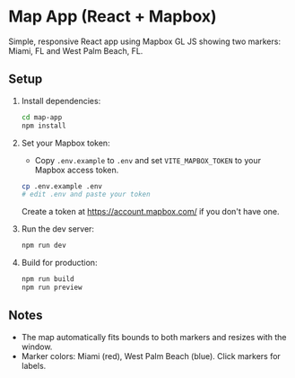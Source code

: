 # Map App (React + Mapbox)

Simple, responsive React app using Mapbox GL JS showing two markers: Miami, FL and West Palm Beach, FL.

## Setup

1. Install dependencies:

   ```bash
   cd map-app
   npm install
   ```

2. Set your Mapbox token:

   - Copy `.env.example` to `.env` and set `VITE_MAPBOX_TOKEN` to your Mapbox access token.

   ```bash
   cp .env.example .env
   # edit .env and paste your token
   ```

   Create a token at https://account.mapbox.com/ if you don't have one.

3. Run the dev server:

   ```bash
   npm run dev
   ```

4. Build for production:

   ```bash
   npm run build
   npm run preview
   ```

## Notes

- The map automatically fits bounds to both markers and resizes with the window.
- Marker colors: Miami (red), West Palm Beach (blue). Click markers for labels.

